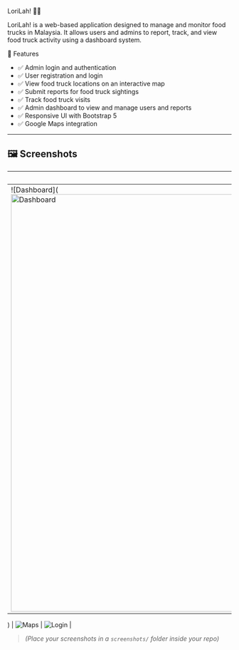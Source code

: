 LoriLah! 🚚🍴

LoriLah! is a web-based application designed to manage and monitor food trucks in Malaysia. It allows users and admins to report, track, and view food truck activity using a dashboard system.


🧰 Features

- ✅ Admin login and authentication
- ✅ User registration and login
- ✅ View food truck locations on an interactive map
- ✅ Submit reports for food truck sightings
- ✅ Track food truck visits
- ✅ Admin dashboard to view and manage users and reports
- ✅ Responsive UI with Bootstrap 5
- ✅ Google Maps integration

---

## 🖼️ Screenshots

| Dashboard | Map | Login |
|----------|-----|-------|
| ![Dashboard](<img width="1827" height="937" alt="Dashboard" src="https://github.com/user-attachments/assets/1065a186-457a-4c36-add3-76f938181652" />
) 
| ![Maps](<img width="485" height="837" alt="maps" src="https://github.com/user-attachments/assets/7dd346b1-c409-491d-8ffb-f620137ab03a" />
) 
| ![Login](<img width="488" height="842" alt="image" src="https://github.com/user-attachments/assets/9eb83d20-a2ed-45f3-aa1e-775824a9cc79" />) |

> *(Place your screenshots in a `screenshots/` folder inside your repo)*

